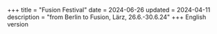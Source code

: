+++
title = "Fusion Festival"
date = 2024-06-26
updated = 2024-04-11
description = "from Berlin to Fusion, Lärz, 26.6.-30.6.24"
+++
English version
